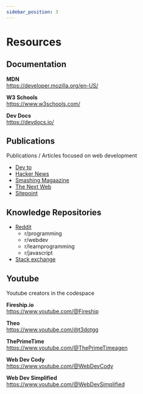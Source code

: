 ```yaml
---
sidebar_position: 3
---
```


# Resources

## Documentation

**MDN**  
https://developer.mozilla.org/en-US/  

**W3 Schools**  
https://www.w3schools.com/  

**Dev Docs**  
https://devdocs.io/  

## Publications

Publications / Articles focused on web development

- [Dev to](https://dev.to/)
- [Hacker News](https://news.ycombinator.com/)
- [Smashing Magaazine](https://www.smashingmagazine.com/)
- [The Next Web](https://thenextweb.com/)
- [Sitepoint](https://www.sitepoint.com/)

## Knowledge Repositories

- [Reddit](https://www.reddit.com/r/learnprogramming/)
  - r/programming
  - r/webdev
  - r/learnprogramming
  - r/javascript
- [Stack exchange](https://stackoverflow.com/)

## Youtube

Youtube creators in the codespace

**Fireship.io**  
https://www.youtube.com/@Fireship  

**Theo**  
https://www.youtube.com/@t3dotgg  

**ThePrimeTime**  
https://www.youtube.com/@ThePrimeTimeagen   

**Web Dev Cody**  
https://www.youtube.com/@WebDevCody  

**Web Dev Simplified**  
https://www.youtube.com/@WebDevSimplified  